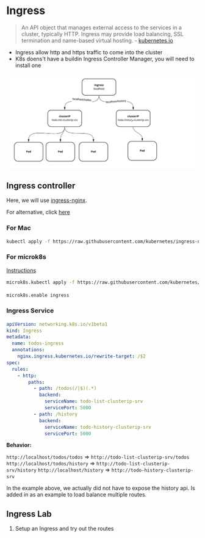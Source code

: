 # Ingress

> An API object that manages external access to the services in a cluster, typically HTTP. Ingress may provide load balancing, SSL termination and name-based virtual hosting. - [kubernetes.io](https://kubernetes.io/docs/concepts/services-networking/ingress/)

- Ingress allow http and https traffic to come into the cluster
- K8s doens't have a buildin Ingress Controller Manager, you will need to install one

![ingress](_media/k8s_ingress.png)

## Ingress controller

Here, we will use [ingress-nginx](https://kubernetes.github.io/ingress-nginx/deploy/).

For alternative, click [here](https://kubernetes.io/docs/concepts/services-networking/ingress-controllers/)

### For Mac

```bash
kubectl apply -f https://raw.githubusercontent.com/kubernetes/ingress-nginx/master/deploy/static/provider/cloud/deploy.yaml
```

### For microk8s

[Instructions](https://kndrck.co/posts/microk8s_ingress_example/)

```bash
microk8s.kubectl apply -f https://raw.githubusercontent.com/kubernetes/ingress-nginx/master/deploy/static/mandatory.yaml

microk8s.enable ingress
```

### Ingress Service

```yaml
apiVersion: networking.k8s.io/v1beta1
kind: Ingress
metadata:
  name: todos-ingress
  annotations:
    nginx.ingress.kubernetes.io/rewrite-target: /$2
spec:
  rules:
    - http:
        paths:
          - path: /todos(/|$)(.*)
            backend:
              serviceName: todo-list-clusterip-srv
              servicePort: 5000
          - path: /history
            backend:
              serviceName: todo-history-clusterip-srv
              servicePort: 5000
```

**Behavior:**

`http://localhost/todos/todos` => `http://todo-list-clusterip-srv/todos`
`http://localhost/todos/history` => `http://todo-list-clusterip-srv/history`
`http://localhost/history` => `http://todo-history-clusterip-srv`

In the example above, we actually did not have to expose the history api. Is added in as an example to load balance multiple routes.

## Ingress Lab

1. Setup an Ingress and try out the routes
